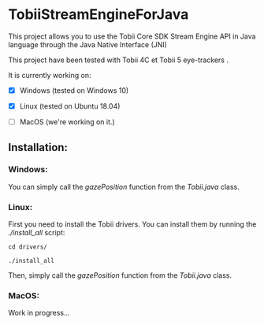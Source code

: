 # TobiiStreamEngineForJava
This project allows you to use the Tobii Core SDK Stream Engine API in Java language through the Java Native Interface (JNI)

This project have been tested with Tobii 4C et Tobii 5 eye-trackers .

It is currently working on:
- [X]  Windows (tested on Windows 10)
- [X]  Linux (tested on Ubuntu 18.04)
- [ ]  MacOS (we're working on it.)


## Installation:

### Windows:

You can simply call the _gazePosition_ function from the _Tobii.java_ class.

### Linux: 

First you need to install the Tobii drivers. You can install them by running the _./install_all_ script:

  `cd drivers/`

  `./install_all`

Then, simply call the _gazePosition_ function from the _Tobii.java_ class.

### MacOS:

Work in progress...
